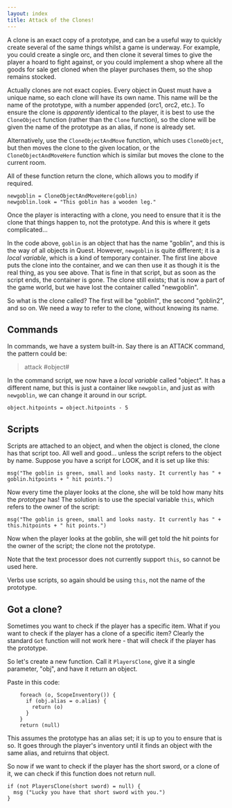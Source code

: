 ```yaml
---
layout: index
title: Attack of the Clones!
---
```



A clone is an exact copy of a prototype, and can be a useful way to quickly create several of the same things whilst a game is underway. For example, you could create a single orc, and then clone it several times to give the player a hoard to fight against, or you could implement a shop where all the goods for sale get cloned when the player purchases them, so the shop remains stocked.

Actually clones are not exact copies. Every object in Quest must have a unique name, so each clone will have its own name. This name will be the name of the prototype, with a number appended (orc1, orc2, etc.). To ensure the clone is _apparently_ identical to the player, it is best to use the `CloneObject` function (rather than the `Clone` function), so the clone will be given the name of the prototype as an alias, if none is already set.

Alternatively, use the `CloneObjectAndMove` function, which uses `CloneObject`, but then moves the clone to the given location, or the `CloneObjectAndMoveHere` function which is similar but moves the clone to the current room.

All of these function return the clone, which allows you to modify if required.

```
newgoblin = CloneObjectAndMoveHere(goblin)
newgoblin.look = "This goblin has a wooden leg."
```

Once the player is interacting with a clone, you need to ensure that it is the clone that things happen to, not the prototype. And this is where it gets complicated...

In the code above, `goblin` is an object that has the name "goblin", and this is the way of all objects in Quest. However, `newgoblin` is quite different; it is a _local variable_, which is a kind of temporary container. The first line above puts the clone into the container, and we can then use it as though it is the real thing, as you see above. That is fine in that script, but as soon as the script ends, the container is gone. The clone still exists; that is now a part of the game world, but we have lost the container called "newgoblin".

So what is the clone called? The first will be "goblin1", the second "goblin2", and so on. We need a way to refer to the clone, without knowing its name.


Commands
--------

In commands, we have a system built-in. Say there is an ATTACK command, the pattern could be:

> attack #object#

In the command script, we now have a _local variable_ called "object". It has a different name, but this is just a container like `newgoblin`, and just as with `newgoblin`, we can change it around in our script.

```
object.hitpoints = object.hitpoints - 5
```



Scripts
-------

Scripts are attached to an object, and when the object is cloned, the clone has that script too. All well and good... unless the script refers to the object by name. Suppose you have a script for LOOK, and it is set up like this:

```
msg("The goblin is green, small and looks nasty. It currently has " + goblin.hitpoints + " hit points.")
```

Now every time the player looks at the clone, she will be told how many hits the _prototype_ has! The solution is to use the special variable `this`, which refers to the owner of the script:

```
msg("The goblin is green, small and looks nasty. It currently has " + this.hitpoints + " hit points.")
```

Now when the player looks at the goblin, she will get told the hit points for the owner of the script; the clone not the prototype.

Note that the text processor does not currently support `this`, so cannot be used here.

Verbs use scripts, so again should be using `this`, not the name of the prototype.



Got a clone?
------------

Sometimes you want to check if the player has a specific item. What if you want to check if the player has a clone of a specific item? Clearly the standard `Got` function will not work here - that will check if the player has the prototype.

So let's create a new function. Call it `PlayersClone`, give it a single parameter, "obj", and have it return an object.

Paste in this code:

```
    foreach (o, ScopeInventory()) {
      if (obj.alias = o.alias) {
        return (o)
      }
    }
    return (null)
```

This assumes the prototype has an alias set; it is up to you to ensure that is so. It goes through the player's inventory until it finds an object with the same alias, and retuirns that object.

So now if we want to check if the player has the short sword, or a clone of it, we can check if this function does not return null.

```
if (not PlayersClone(short sword) = null) {
  msg ("Lucky you have that short sword with you.")
}
```




